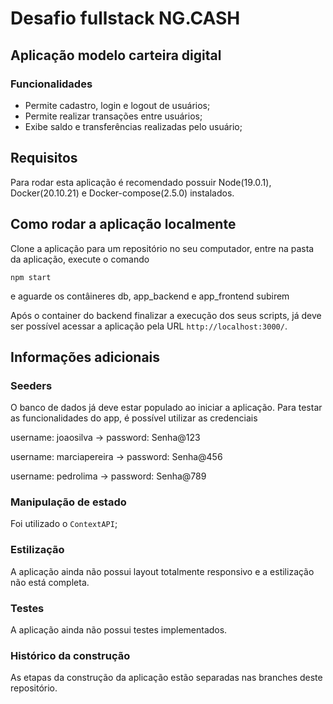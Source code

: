 
# Desafio fullstack NG.CASH

## Aplicação modelo carteira digital

### Funcionalidades

* Permite cadastro, login e logout de usuários;
* Permite realizar transações entre usuários;
* Exibe saldo e transferências realizadas pelo usuário;

## Requisitos

Para rodar esta aplicação é recomendado possuir Node(19.0.1), Docker(20.10.21) e Docker-compose(2.5.0) instalados.

## Como rodar a aplicação localmente

Clone a aplicação para um repositório no seu computador, entre na pasta da aplicação, execute o comando

```
npm start
```

e aguarde os contâineres db, app_backend e app_frontend subirem

Após o container do backend finalizar a execução dos seus scripts, já deve ser possível acessar a aplicação pela URL `http://localhost:3000/`.

## Informações adicionais

### Seeders
O banco de dados já deve estar populado ao iniciar a aplicação. Para testar as funcionalidades do app, é possível utilizar as credenciais

<p>username: joaosilva -> password: Senha@123</p>
<p>username: marciapereira -> password: Senha@456</p>
<p>username: pedrolima -> password: Senha@789</p>

### Manipulação de estado

 Foi utilizado o `ContextAPI`;

### Estilização

 A aplicação ainda não possui layout totalmente responsivo e a estilização não está completa.
 
### Testes

 A aplicação ainda não possui testes implementados.
  
### Histórico da construção

 As etapas da construção da aplicação estão separadas nas branches deste repositório.
